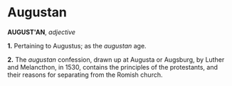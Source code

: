 # Augustan

**AUGUST'AN**, _adjective_

**1.** Pertaining to Augustus; as the _augustan_ age.

**2.** The _augustan_ confession, drawn up at Augusta or Augsburg, by Luther and Melancthon, in 1530, contains the principles of the protestants, and their reasons for separating from the Romish church.
